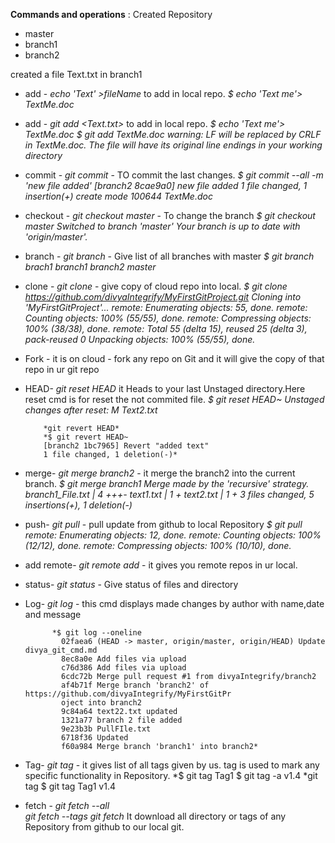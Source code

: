 **Commands and operations** :
Created Repository
 * master
 * branch1
 * branch2

created a file Text.txt in branch1

* add - *echo 'Text' >fileName*  to add in local repo.
      *$ echo 'Text me'> TextMe.doc*

* add - *git add <Text.txt>*  to add in local repo.
      *$ echo 'Text me'> TextMe.doc
      $ git add TextMe.doc
      warning: LF will be replaced by CRLF in TextMe.doc.
      The file will have its original line endings in your working directory*

* commit - *git commit* - TO commit the last changes.
          *$ git commit --all -m 'new file added'
          [branch2 8cae9a0] new file added
           1 file changed, 1 insertion(+)
           create mode 100644 TextMe.doc*

* checkout - *git checkout master* - To change the branch
  *$ git checkout master
      Switched to branch 'master'
      Your branch is up to date with 'origin/master'.*

* branch - *git branch* - Give list of all branches with master
      *$ git branch
          brach1
          branch1
          branch2
          master*

* clone - *git clone <cloud url of any repo>* - give copy of cloud repo into local.
          *$ git clone https://github.com/divyaIntegrify/MyFirstGitProject.git
          Cloning into 'MyFirstGitProject'...
          remote: Enumerating objects: 55, done.
          remote: Counting objects: 100% (55/55), done.
          remote: Compressing objects: 100% (38/38), done.
          remote: Total 55 (delta 15), reused 25 (delta 3), pack-reused 0
          Unpacking objects: 100% (55/55), done.*

* Fork - it is on cloud - fork any repo on Git and it will give the copy of that repo in ur git repo

* HEAD-  *git reset HEAD* it Heads to your last Unstaged directory.Here reset cmd is for reset the not commited file.
          *$ git reset HEAD~
          Unstaged changes after reset:
          M       Text2.txt*

          *git revert HEAD*
          *$ git revert HEAD~
          [branch2 1bc7965] Revert "added text"
          1 file changed, 1 deletion(-)*

* merge- *git merge branch2* - it merge the branch2 into the current branch.
        *$ git merge branch1
        Merge made by the 'recursive' strategy.
        branch1_File.txt | 4 +++-
        text1.txt        | 1 +
        text2.txt        | 1 +
        3 files changed, 5 insertions(+), 1 deletion(-)*

* push- *git pull* - pull update from github to local Repository
    *$ git pull
    remote: Enumerating objects: 12, done.
    remote: Counting objects: 100% (12/12), done.
    remote: Compressing objects: 100% (10/10), done.*

* add remote- *git remote add <url>* - it gives you remote repos in ur local.

* status- *git status* - Give status of files and directory

* Log- *git log* - this cmd displays made changes by author with name,date and message

            *$ git log --oneline
              02faea6 (HEAD -> master, origin/master, origin/HEAD) Update divya_git_cmd.md
              8ec8a0e Add files via upload
              c76d386 Add files via upload
              6cdc72b Merge pull request #1 from divyaIntegrify/branch2
              af4b71f Merge branch 'branch2' of https://github.com/divyaIntegrify/MyFirstGitPr
              oject into branch2
              9c84a64 text22.txt updated
              1321a77 branch 2 file added
              9e23b3b PullFIle.txt
              6718f36 Updated
              f60a984 Merge branch 'branch1' into branch2*

* Tag- *git tag* - it gives list of all tags given by us. tag is used to mark any specific functionality in Repository.
          *$ git tag Tag1
          $ git tag -a v1.4
          *git tag
          $ git tag
          Tag1
          v1.4


* fetch - *git fetch --all*  
          *git fetch --tags*
          *git fetch <url>*
          It download all directory or tags of any Repository from github to our local git.
